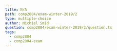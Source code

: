 ```yaml
---
title: N/A
path: comp2804/exam-winter-2019/2
type: multiple-choice
author: Michiel Smid
question: comp2804/exam-winter-2019/2/question.ts
tags:
  - comp2804
  - comp2804-exam
---
```

